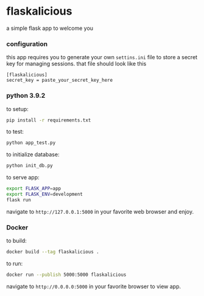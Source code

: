 # flaskalicious

a simple flask app to welcome you

### configuration

this app requires you to generate your own `settins.ini` file to store a secret key for managing sessions. that file should look like this

```
[flaskalicious]
secret_key = paste_your_secret_key_here
```

### python 3.9.2

to setup:
```bash
pip install -r requirements.txt
```

to test:
```bash
python app_test.py
```

to initialize database:
```bash
python init_db.py
```

to serve app:
```bash
export FLASK_APP=app
export FLASK_ENV=development
flask run
```

navigate to `http://127.0.0.1:5000` in your favorite web browser and enjoy.

### Docker

to build:
```bash
docker build --tag flaskalicious .
```

to run:
```bash
docker run --publish 5000:5000 flaskalicious
```

navigate to `http://0.0.0.0:5000` in your favorite browser to view app.